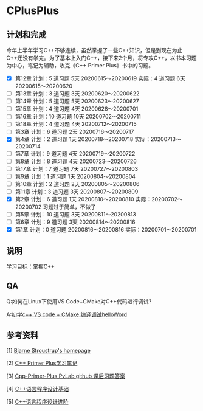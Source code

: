 # CPlusPlus

## 计划和完成

今年上半年学习C++不够连续，虽然掌握了一些C++知识，但是到现在为止C++还没有学完。为了基本上入门C++，接下来2个月，将专攻C++，以书本习题为中心，笔记为辅助，攻克《C++ Primer Plus》书中的习题。

- [x] 第12章 计划：5 道习题  5天 20200615～20200619       实际：4 道习题  6天 20200615～20200620   
- [ ] 第13章 计划：3 道习题  3天 20200620～20200622
- [ ] 第14章 计划：5 道习题  5天 20200623～20200627
- [ ] 第15章 计划：4 道习题  4天 20200628～20200701
- [ ] 第16章 计划：10 道习题  10天 20200702～20200711
- [ ] 第18章 计划：4 道习题  4天 20200712～20200715
- [ ] 第3章 计划：6 道习题  2天 20200716～20200717
- [x] 第4章 计划：2 道习题  1天 20200718～20200718    实际：20200713～20200714
- [ ] 第7章 计划：9 道习题  4天 20200719～20200722
- [ ] 第8章 计划：8 道习题  4天 20200723～20200726
- [ ] 第17章 计划：7 道习题  7天 20200727～20200803
- [ ] 第9章 计划：1 道习题  1天 20200804～20200804
- [ ] 第10章 计划：2 道习题  2天 20200805～20200806
- [ ] 第11章 计划：3 道习题  3天 20200807～20200809
- [x] 第2章 计划：6 道习题  1天 20200810～20200810      实际：20200702～20200702 习题过于简单，不做了
- [ ] 第5章 计划：10 道习题  3天 20200811～20200813
- [ ] 第6章 计划：9 道习题  3天 20200814～20200816
- [x] 第1章 计划：0 道习题  20200816～20200816                实际：20200701～20200701

## 说明
学习目标：掌握C++

## QA

Q:如何在Linux下使用VS Code+CMake对C++代码进行调试?

A:[初学c++ VS code + CMake 编译调试helloWord](https://blog.csdn.net/u014265289/article/details/78213643)

## 参考资料
[1] [Bjarne Stroustrup's homepage](http://www.research.att.com/-bs/)

[2] [C++ Primer Plus学习笔记](https://www.zxpblog.cn/categories/C-Primer-Plus%E5%AD%A6%E4%B9%A0%E7%AC%94%E8%AE%B0/page/2/)

[3] [Cpp-Primer-Plus PyLab github 课后习题答案](https://github.com/PytLab/Cpp-Primer-Plus)

[4] [C++语言程序设计基础](https://next.xuetangx.com/course/THU08091000247/1515741?fromArray=learn_title)

[5] [C++语言程序设计进阶](https://next.xuetangx.com/course/THU08091000248/1510503?fromArray=search_result)

